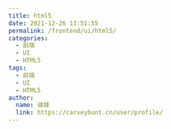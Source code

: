 ```yaml
---
title: html5
date: 2021-12-26 13:51:55
permalink: /frontend/ui/html5/
categories: 
  - 前端
  - UI
  - HTML5
tags: 
  - 前端
  - UI
  - HTML5
author: 
  name: 诚城
  link: https://carveybunt.cn/user/profile/
---
```


